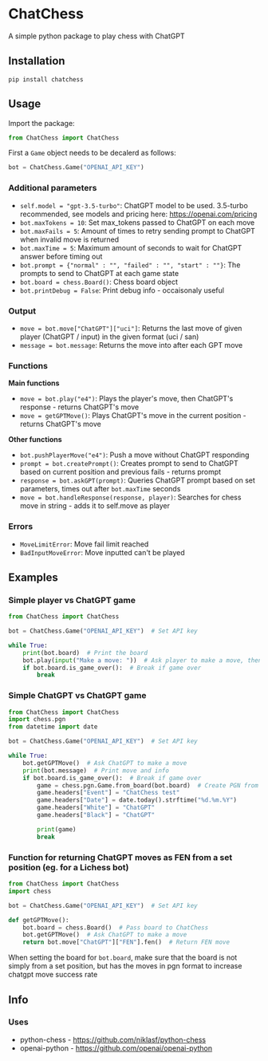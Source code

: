 # ChatChess
A simple python package to play chess with ChatGPT

## Installation

```
pip install chatchess
```

## Usage

Import the package:

```python
from ChatChess import ChatChess
```

First a `Game` object needs to be decalerd as follows:
```python
bot = ChatChess.Game("OPENAI_API_KEY")
```

### Additional parameters

- `self.model = "gpt-3.5-turbo"`: ChatGPT model to be used. 3.5-turbo recommended, see models and pricing here: https://openai.com/pricing
- `bot.maxTokens = 10`: Set max_tokens passed to ChatGPT on each move
- `bot.maxFails = 5`: Amount of times to retry sending prompt to ChatGPT when invalid move is returned
- `bot.maxTime = 5`: Maximum amount of seconds to wait for ChatGPT answer before timing out
- `bot.prompt = {"normal" : "", "failed" : "", "start" : ""}`: The prompts to send to ChatGPT at each game state
- `bot.board = chess.Board()`: Chess board object
- `bot.printDebug = False`: Print debug info - occaisonaly useful

### Output

- `move = bot.move["ChatGPT"]["uci"]`: Returns the last move of given player (ChatGPT / input) in the given format (uci / san)
- `message = bot.message`: Returns the move into after each GPT move

### Functions

**Main functions**

- `move = bot.play("e4")`: Plays the player's move, then ChatGPT's response - returns ChatGPT's move
- `move = getGPTMove()`: Plays ChatGPT's move in the current position - returns ChatGPT's move

**Other functions**

- `bot.pushPlayerMove("e4")`: Push a move without ChatGPT responding
- `prompt = bot.createPrompt()`: Creates prompt to send to ChatGPT based on current position and previous fails - returns prompt
- `response = bot.askGPT(prompt)`: Queries ChatGPT prompt based on set parameters, times out after `bot.maxTime` seconds
- `move = bot.handleResponse(response, player)`: Searches for chess move in string - adds it to self.move as player

### Errors

- `MoveLimitError`: Move fail limit reached
- `BadInputMoveError`: Move inputted can't be played

## Examples

### Simple player vs ChatGPT game

```python
from ChatChess import ChatChess

bot = ChatChess.Game("OPENAI_API_KEY")  # Set API key

while True:
    print(bot.board)  # Print the board
    bot.play(input("Make a move: "))  # Ask player to make a move, then ChatGPT responds
    if bot.board.is_game_over():  # Break if game over
        break
```

### Simple ChatGPT vs ChatGPT game

```python
from ChatChess import ChatChess
import chess.pgn
from datetime import date

bot = ChatChess.Game("OPENAI_API_KEY")  # Set API key

while True:
    bot.getGPTMove()  # Ask ChatGPT to make a move
    print(bot.message)  # Print move and info
    if bot.board.is_game_over():  # Break if game over
        game = chess.pgn.Game.from_board(bot.board)  # Create PGN from game
        game.headers["Event"] = "ChatChess test"
        game.headers["Date"] = date.today().strftime("%d.%m.%Y")
        game.headers["White"] = "ChatGPT"
        game.headers["Black"] = "ChatGPT"

        print(game)
        break
```

### Function for returning ChatGPT moves as FEN from a set position (eg. for a Lichess bot)

```python
from ChatChess import ChatChess
import chess

bot = ChatChess.Game("OPENAI_API_KEY")  # Set API key

def getGPTMove():
    bot.board = chess.Board()  # Pass board to ChatChess
    bot.getGPTMove()  # Ask ChatGPT to make a move
    return bot.move["ChatGPT"]["FEN"].fen()  # Return FEN move
```
When setting the board for `bot.board`, make sure that the board is not simply from a set position, but has the moves in pgn format to increase chatgpt move success rate

## Info
### Uses
- python-chess - https://github.com/niklasf/python-chess
- openai-python - https://github.com/openai/openai-python
